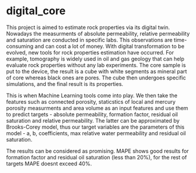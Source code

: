 # digital_core

This project is aimed to estimate rock properties via its digital twin. Nowadays the measurments of absolute permeability, relative permeability and saturation are conducted in specific labs. This observations are time-consuming and can cost a lot of money. With digital transformation to be evolved, new tools for rock properties estimation have occurred. For example, tomography is widely used in oil and gas geology that can help evaluate rock properties without any lab experiments. The core sample is put to the device, the result is a cube with white segments as mineral part of core whereas black ones are pores. The cube then undergoes specific simulations, and the final result is its properties.

This is when Machine Learning tools come into play. We then take the features such as connected porosity, staticstics of local and mercury porosity measurments and area volume as an input features and use them to predict targets - absolute permeability, formation factor, residual oil saturation and relative permeability. The latter can be approximated by Brooks-Corey model, thus our target variables are the parameters of this model - a, b, coefficients, max relative water permeability and residual oil saturation.

The results can be considered as promising. MAPE shows good results for formation factor and residual oil saturation (less than 20%), for the rest of targets MAPE doesnt exceed 40%.
